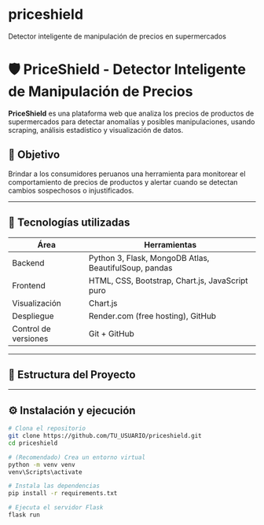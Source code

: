 # priceshield
Detector inteligente de manipulación de precios en supermercados


# 🛡️ PriceShield - Detector Inteligente de Manipulación de Precios

**PriceShield** es una plataforma web que analiza los precios de productos de supermercados para detectar anomalías y posibles manipulaciones, usando scraping, análisis estadístico y visualización de datos.

## 📌 Objetivo

Brindar a los consumidores peruanos una herramienta para monitorear el comportamiento de precios de productos y alertar cuando se detectan cambios sospechosos o injustificados.

---

## 🧰 Tecnologías utilizadas

| Área         | Herramientas                                               |
|--------------|------------------------------------------------------------|
| Backend      | Python 3, Flask, MongoDB Atlas, BeautifulSoup, pandas     |
| Frontend     | HTML, CSS, Bootstrap, Chart.js, JavaScript puro           |
| Visualización| Chart.js                                                   |
| Despliegue   | Render.com (free hosting), GitHub                          |
| Control de versiones | Git + GitHub                                      |

---

## 📁 Estructura del Proyecto


---

## ⚙️ Instalación y ejecución

```bash
# Clona el repositorio
git clone https://github.com/TU_USUARIO/priceshield.git
cd priceshield

# (Recomendado) Crea un entorno virtual
python -m venv venv
venv\Scripts\activate

# Instala las dependencias
pip install -r requirements.txt

# Ejecuta el servidor Flask
flask run
